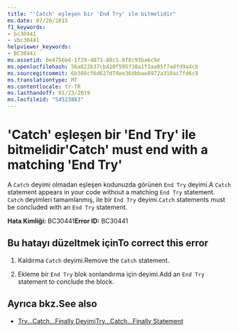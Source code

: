 ```yaml
---
title: "'Catch' eşleşen bir 'End Try' ile bitmelidir"
ms.date: 07/20/2015
f1_keywords:
- bc30441
- vbc30441
helpviewer_keywords:
- BC30441
ms.assetid: 0e4756b4-1f29-4073-88c5-8f8c93ba6c9e
ms.openlocfilehash: 56a822b37cb410f595738a1f3aa05f7adfd9a4cb
ms.sourcegitcommit: 6b308cf6d627d78ee36dbbae8972a310ac7fd6c8
ms.translationtype: MT
ms.contentlocale: tr-TR
ms.lasthandoff: 01/23/2019
ms.locfileid: "54523863"
---
```

# <a name="catch-must-end-with-a-matching-end-try"></a><span data-ttu-id="82f2b-102">'Catch' eşleşen bir 'End Try' ile bitmelidir</span><span class="sxs-lookup"><span data-stu-id="82f2b-102">'Catch' must end with a matching 'End Try'</span></span>
<span data-ttu-id="82f2b-103">A `Catch` deyimi olmadan eşleşen kodunuzda görünen `End Try` deyimi.</span><span class="sxs-lookup"><span data-stu-id="82f2b-103">A `Catch` statement appears in your code without a matching `End Try` statement.</span></span> <span data-ttu-id="82f2b-104">`Catch` deyimleri tamamlanmış, ile bir `End Try` deyimi.</span><span class="sxs-lookup"><span data-stu-id="82f2b-104">`Catch` statements must be concluded with an `End Try` statement.</span></span>  
  
 <span data-ttu-id="82f2b-105">**Hata Kimliği:** BC30441</span><span class="sxs-lookup"><span data-stu-id="82f2b-105">**Error ID:** BC30441</span></span>  
  
## <a name="to-correct-this-error"></a><span data-ttu-id="82f2b-106">Bu hatayı düzeltmek için</span><span class="sxs-lookup"><span data-stu-id="82f2b-106">To correct this error</span></span>  
  
1.  <span data-ttu-id="82f2b-107">Kaldırma `Catch` deyimi.</span><span class="sxs-lookup"><span data-stu-id="82f2b-107">Remove the `Catch` statement.</span></span>  
  
2.  <span data-ttu-id="82f2b-108">Ekleme bir `End Try` blok sonlandırma için deyimi.</span><span class="sxs-lookup"><span data-stu-id="82f2b-108">Add an `End Try` statement to conclude the block.</span></span>  
  
## <a name="see-also"></a><span data-ttu-id="82f2b-109">Ayrıca bkz.</span><span class="sxs-lookup"><span data-stu-id="82f2b-109">See also</span></span>
- [<span data-ttu-id="82f2b-110">Try...Catch...Finally Deyimi</span><span class="sxs-lookup"><span data-stu-id="82f2b-110">Try...Catch...Finally Statement</span></span>](../../visual-basic/language-reference/statements/try-catch-finally-statement.md)

